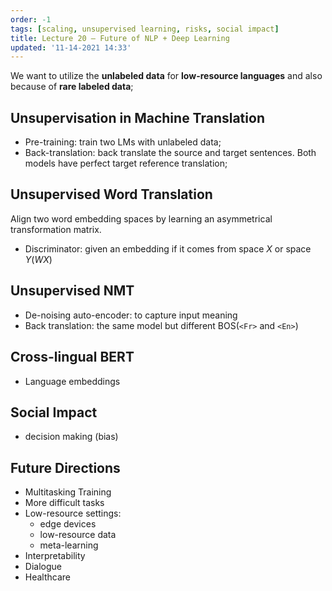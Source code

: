 ```yaml
---
order: -1
tags: [scaling, unsupervised learning, risks, social impact]
title: Lecture 20 – Future of NLP + Deep Learning
updated: '11-14-2021 14:33'
---
```


We want to utilize the **unlabeled data** for **low-resource languages** and also because of **rare labeled data**;

## Unsupervisation in Machine Translation

- Pre-training: train two LMs with unlabeled data;
- Back-translation: back translate the source and target sentences. Both models have perfect target reference translation;

## Unsupervised Word Translation

Align two word embedding spaces by learning an asymmetrical transformation matrix.

- Discriminator: given an embedding if it comes from space $X$ or space $Y$($WX$)

## Unsupervised NMT

- De-noising auto-encoder: to capture input meaning
- Back translation: the same model but different BOS(`<Fr>` and `<En>`)

## Cross-lingual BERT

- Language embeddings

## Social Impact

- decision making (bias)

## Future Directions

- Multitasking Training
- More difficult tasks
- Low-resource settings:
	- edge devices
	- low-resource data
	- meta-learning
- Interpretability
- Dialogue
- Healthcare
